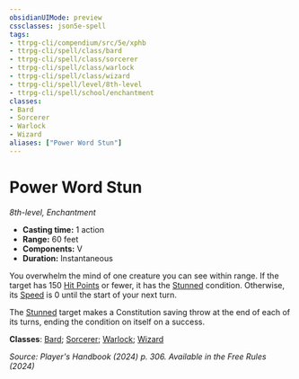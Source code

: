 ```yaml
---
obsidianUIMode: preview
cssclasses: json5e-spell
tags:
- ttrpg-cli/compendium/src/5e/xphb
- ttrpg-cli/spell/class/bard
- ttrpg-cli/spell/class/sorcerer
- ttrpg-cli/spell/class/warlock
- ttrpg-cli/spell/class/wizard
- ttrpg-cli/spell/level/8th-level
- ttrpg-cli/spell/school/enchantment
classes:
- Bard
- Sorcerer
- Warlock
- Wizard
aliases: ["Power Word Stun"]
---
```

# Power Word Stun
*8th-level, Enchantment*  


- **Casting time:** 1 action
- **Range:** 60 feet
- **Components:** V
- **Duration:** Instantaneous

You overwhelm the mind of one creature you can see within range. If the target has 150 [Hit Points](3-Mechanics/CLI/rules/variant-rules/hit-points-xphb.md) or fewer, it has the [Stunned](3-Mechanics/CLI/rules/conditions.md#Stunned) condition. Otherwise, its [Speed](3-Mechanics/CLI/rules/variant-rules/speed-xphb.md) is 0 until the start of your next turn.

The [Stunned](3-Mechanics/CLI/rules/conditions.md#Stunned) target makes a Constitution saving throw at the end of each of its turns, ending the condition on itself on a success.

**Classes**: [Bard](list-spells-classes-bard); [Sorcerer](list-spells-classes-sorcerer); [Warlock](list-spells-classes-warlock); [Wizard](list-spells-classes-wizard)

*Source: Player's Handbook (2024) p. 306. Available in the Free Rules (2024)*